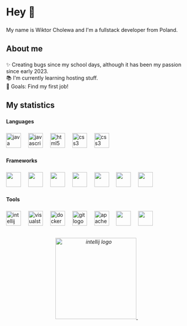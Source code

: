 <h1 align="left">Hey 👋</h1>

###

<p align="left">My name is Wiktor Cholewa and I'm a fullstack developer from Poland.</p>

###

<h2 align="left">About me</h2>

###

<p align="left">✨ Creating bugs since my school days, although it has been my passion since early 2023.<br>📚 I'm currently learning hosting stuff.<br>🎯 Goals: Find my first job!</p>

###

<h2 align="left">My statistics</h2>

###

<h4 align="left">Languages</h4>

###

<div align="left">
  <img src="https://wiktorcholewa.dev/assets/img/java-logo.png" height="40" alt="java logo"/>
  <img width="12" />
  <img src="https://cdn.jsdelivr.net/gh/devicons/devicon/icons/javascript/javascript-original.svg" height="40" alt="javascript logo"  />
  <img width="12" />
  <img src="https://cdn.jsdelivr.net/gh/devicons/devicon/icons/html5/html5-original.svg" height="40" alt="html5 logo"  />
  <img width="12" />
  <img src="https://cdn.jsdelivr.net/gh/devicons/devicon/icons/css3/css3-original.svg" height="40" alt="css3 logo"  />
  <img width="12" />
  <img src="https://wiktorcholewa.dev/assets/img/sql-logo.png" height="40" alt="css3 logo"  />
</div>

###

<h4 align="left">Frameworks</h4>

###

<div align="left">
  <img src="https://wiktorcholewa.dev/assets/img/spring-logo.png" height="40" alt=""  />
  <img width="12" />
  <img src="https://wiktorcholewa.dev/assets/img/hibernate-logo.png" height="40" alt=""  />
  <img width="12" />
  <img src="https://wiktorcholewa.dev/assets/img/playwright-logo.png" height="40" alt=""  />
  <img width="12" />
  <img src="https://wiktorcholewa.dev/assets/img/junit-logo.png" height="40" alt=""  />
    <img width="12" />
  <img src="https://wiktorcholewa.dev/assets/img/thymeleaf-logo.png" height="40" alt=""  />
      <img width="12" />
  <img src="https://wiktorcholewa.dev/assets/img/htmx-logo.png" height="40" alt=""  />
        <img width="12" />
  <img src="https://wiktorcholewa.dev/assets/img/scss-logo.png" height="40" alt=""  />
</div>

###

<h4 align="left">Tools</h4>

###

<div align="left">
  <img src="https://cdn.jsdelivr.net/gh/devicons/devicon/icons/intellij/intellij-original.svg" height="40" alt="intellij logo"  />
  <img width="12" />
  <img src="https://cdn.jsdelivr.net/gh/devicons/devicon/icons/visualstudio/visualstudio-plain.svg" height="40" alt="visualstudio logo"  />
  <img width="12" />
  <img src="https://cdn.simpleicons.org/docker/2496ED" height="40" alt="docker logo"  />
  <img width="12" />
  <img src="https://cdn.simpleicons.org/git/F05032" height="40" alt="git logo"  />
  <img width="12" />
  <img src="https://cdn.simpleicons.org/apachemaven/C71A36" height="40" alt="apachemaven logo"  />
  <img width="12" />
  <img src="https://cdn.jsdelivr.net/gh/devicons/devicon/icons/postgresql/postgresql-original.svg" height="40" alt=""  />
    <img width="12" />
  <img src="https://wiktorcholewa.dev/assets/img/photopea-logo.png" height="40" alt=""  />
</div>

  <h2></h2>
  
  ###
  
<h6 align="center">
  <a href="http://wiktorcholewa.dev/">
    <img src="https://i.ibb.co/k0v69J1/po.png" height="220" alt="intellij logo"  />
  <img width="12" />
  </a>
</h6>


